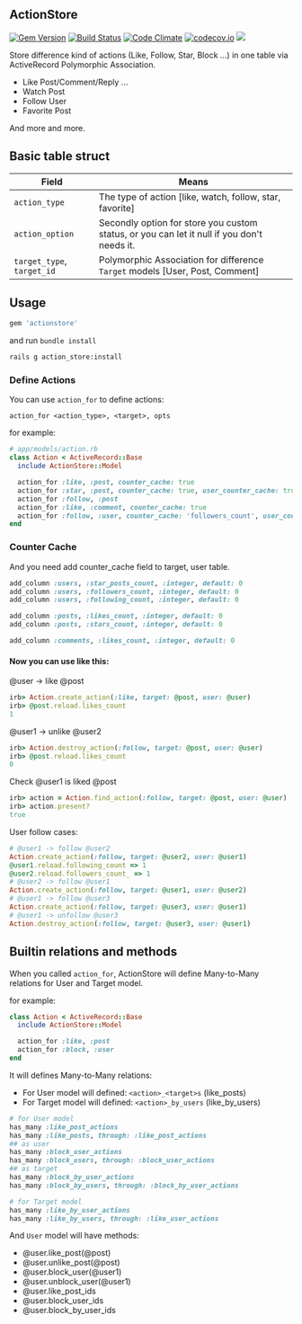 ActionStore
-----------

[![Gem Version](https://badge.fury.io/rb/actionstore.svg)](https://badge.fury.io/rb/actionstore) [![Build Status](https://travis-ci.org/rails-engine/actionstore.svg)](https://travis-ci.org/rails-engine/actionstore) [![Code Climate](https://codeclimate.com/github/rails-engine/actionstore/badges/gpa.svg)](https://codeclimate.com/github/rails-engine/actionstore) [![codecov.io](https://codecov.io/github/rails-engine/actionstore/coverage.svg?branch=master)](https://codecov.io/github/rails-engine/actionstore?branch=master) [![](http://inch-ci.org/github/rails-engine/actionstore.svg?branch=master)](http://inch-ci.org/github/rails-engine/actionstore?branch=master)

Store difference kind of actions (Like, Follow, Star, Block ...) in one table via ActiveRecord Polymorphic Association.

- Like Post/Comment/Reply ...
- Watch Post
- Follow User
- Favorite Post

And more and more.

## Basic table struct

| Field | Means |
| ----- | ----- |
| `action_type` | The type of action [like, watch, follow, star, favorite] |
| `action_option` | Secondly option for store you custom status, or you can let it null if you don't needs it. |
| `target_type`, `target_id` | Polymorphic Association for difference `Target` models [User, Post, Comment] |

## Usage

```rb
gem 'actionstore'
```

and run `bundle install`

```bash
rails g action_store:install
```

### Define Actions

You can use `action_for` to define actions:

```
action_for <action_type>, <target>, opts
```

for example:

```rb
# app/models/action.rb
class Action < ActiveRecord::Base
  include ActionStore::Model

  action_for :like, :post, counter_cache: true
  action_for :star, :post, counter_cache: true, user_counter_cache: true
  action_for :follow, :post
  action_for :like, :comment, counter_cache: true
  action_for :follow, :user, counter_cache: 'followers_count', user_counter_cache: 'following_count'
end
```

### Counter Cache

And you need add counter_cache field to target, user table.

```rb
add_column :users, :star_posts_count, :integer, default: 0
add_column :users, :followers_count, :integer, default: 0
add_column :users, :following_count, :integer, default: 0

add_column :posts, :likes_count, :integer, default: 0
add_column :posts, :stars_count, :integer, default: 0

add_column :comments, :likes_count, :integer, default: 0
```

#### Now you can use like this:

@user -> like @post

```rb
irb> Action.create_action(:like, target: @post, user: @user)
irb> @post.reload.likes_count
1
```

@user1 -> unlike @user2

```rb
irb> Action.destroy_action(:follow, target: @post, user: @user)
irb> @post.reload.likes_count
0
```

Check @user1 is liked @post

```rb
irb> action = Action.find_action(:follow, target: @post, user: @user)
irb> action.present?
true
```

User follow cases:

```rb
# @user1 -> follow @user2
Action.create_action(:follow, target: @user2, user: @user1)
@user1.reload.following_count => 1
@user2.reload.followers_count_ => 1
# @user2 -> follow @user1
Action.create_action(:follow, target: @user1, user: @user2)
# @user1 -> follow @user3
Action.create_action(:follow, target: @user3, user: @user1)
# @user1 -> unfollow @user3
Action.destroy_action(:follow, target: @user3, user: @user1)
```

## Builtin relations and methods

When you called `action_for`, ActionStore will define Many-to-Many relations for User and Target model.

for example:

```rb
class Action < ActiveRecord::Base
  include ActionStore::Model

  action_for :like, :post
  action_for :block, :user
end
```

It will defines Many-to-Many relations:

- For User model will defined: `<action>_<target>s` (like_posts)
- For Target model will defined: `<action>_by_users` (like_by_users)

```rb
# for User model
has_many :like_post_actions
has_many :like_posts, through: :like_post_actions
## as user
has_many :block_user_actions
has_many :block_users, through: :block_user_actions
## as target
has_many :block_by_user_actions
has_many :block_by_users, through: :block_by_user_actions

# for Target model
has_many :like_by_user_actions
has_many :like_by_users, through: :like_user_actions
```

And `User` model will have methods:

- @user.like_post(@post)
- @user.unlike_post(@post)
- @user.block_user(@user1)
- @user.unblock_user(@user1)
- @user.like_post_ids
- @user.block_user_ids
- @user.block_by_user_ids